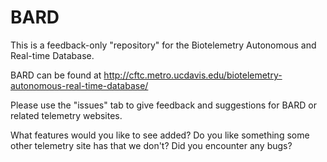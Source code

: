 # BARD
This is a feedback-only "repository" for the Biotelemetry Autonomous and Real-time Database.

BARD can be found at http://cftc.metro.ucdavis.edu/biotelemetry-autonomous-real-time-database/

Please use the "issues" tab to give feedback and suggestions for BARD or related telemetry websites.

What features would you like to see added? Do you like something some other telemetry site has that we don't? Did you encounter any bugs?
